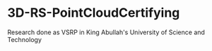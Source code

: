 # 3D-RS-PointCloudCertifying
Research done as VSRP in King Abullah's University of Science and Technology
